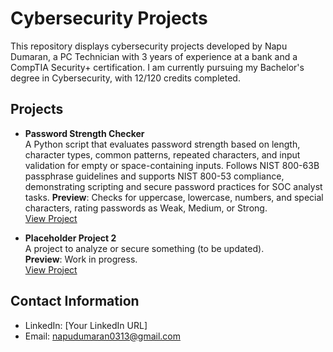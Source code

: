 # Cybersecurity Projects

This repository displays cybersecurity projects developed by Napu Dumaran, a PC Technician with 3 years of experience at a bank and a CompTIA Security+ certification. I am currently pursuing my Bachelor's degree in Cybersecurity, with 12/120 credits completed.

## Projects

- **Password Strength Checker**  
  A Python script that evaluates password strength based on length, character types, common patterns, repeated characters, and input validation for empty or space-containing inputs.
  Follows NIST 800-63B passphrase guidelines and supports NIST 800-53 compliance, demonstrating scripting and secure password practices for SOC analyst tasks.
  **Preview**: Checks for uppercase, lowercase, numbers, and special characters, rating passwords as Weak, Medium, or Strong.   
  [View Project](/password_checker.py)

- **Placeholder Project 2**  
  A project to analyze or secure something (to be updated).  
  **Preview**: Work in progress.  
  [View Project](Projects\Placeholder-2)

## Contact Information

- LinkedIn: [Your LinkedIn URL]
- Email: napudumaran0313@gmail.com
